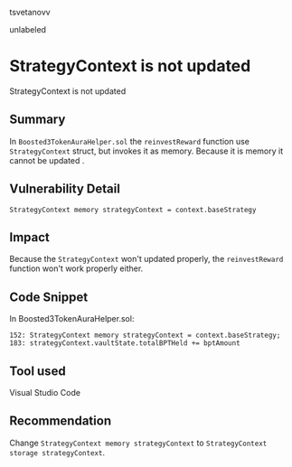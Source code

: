 tsvetanovv

unlabeled

# StrategyContext is not updated

StrategyContext is not updated

## Summary
In `Boosted3TokenAuraHelper.sol` the `reinvestReward` function use `StrategyContext` struct, but invokes it as memory. Because it is memory it cannot be updated .

## Vulnerability Detail
```
StrategyContext memory strategyContext = context.baseStrategy
```

## Impact
Because the `StrategyContext` won't updated properly, the `reinvestReward` function won't work properly either.

## Code Snippet
In Boosted3TokenAuraHelper.sol:
```
152: StrategyContext memory strategyContext = context.baseStrategy;
183: strategyContext.vaultState.totalBPTHeld += bptAmount
```
## Tool used

Visual Studio Code

## Recommendation
Change `StrategyContext memory strategyContext` to `StrategyContext storage strategyContext`.